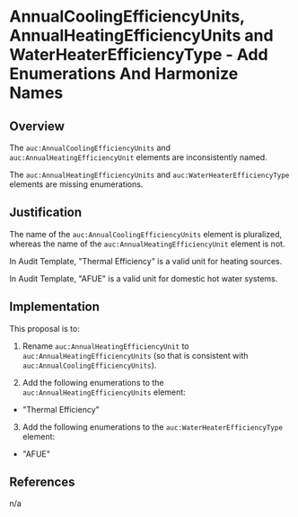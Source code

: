 # AnnualCoolingEfficiencyUnits, AnnualHeatingEfficiencyUnits and WaterHeaterEfficiencyType - Add Enumerations And Harmonize Names

## Overview

The `auc:AnnualCoolingEfficiencyUnits` and `auc:AnnualHeatingEfficiencyUnit` elements are inconsistently named.

The `auc:AnnualHeatingEfficiencyUnits` and `auc:WaterHeaterEfficiencyType` elements are missing enumerations.

## Justification

The name of the `auc:AnnualCoolingEfficiencyUnits` element is pluralized, whereas the name of the `auc:AnnualHeatingEfficiencyUnit` element is not.

In Audit Template, "Thermal Efficiency" is a valid unit for heating sources.

In Audit Template, "AFUE" is a valid unit for domestic hot water systems.

## Implementation

This proposal is to:

1. Rename `auc:AnnualHeatingEfficiencyUnit` to `auc:AnnualHeatingEfficiencyUnits` (so that is consistent with `auc:AnnualCoolingEfficiencyUnits`).

2. Add the following enumerations to the `auc:AnnualHeatingEfficiencyUnits` element:

- "Thermal Efficiency"

3. Add the following enumerations to the `auc:WaterHeaterEfficiencyType` element:

- "AFUE"

## References

n/a
